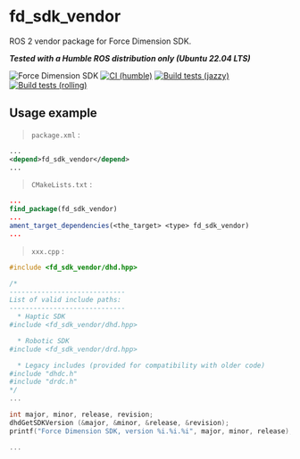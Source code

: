 # fd_sdk_vendor
ROS 2 vendor package for Force Dimension SDK.

***Tested with a Humble ROS distribution only (Ubuntu 22.04 LTS)***

![Force Dimension SDK](https://img.shields.io/badge/SDK_version-3.16.1-blue)
[![CI (humble)](https://github.com/ICube-Robotics/fd_sdk_vendor/actions/workflows/ci.yml/badge.svg)](https://github.com/ICube-Robotics/fd_sdk_vendor/actions/workflows/ci.yml)
[![Build tests (jazzy)](../../actions/workflows/ci-jazzy.yml/badge.svg?branch=main)](../../actions/workflows/ci-jazzy.yml?query=branch:main)
[![Build tests (rolling)](../../actions/workflows/ci-rolling.yml/badge.svg?branch=main)](../../actions/workflows/ci-rolling.yml?query=branch:main)

## Usage example


> `package.xml` :
```xml
...
<depend>fd_sdk_vendor</depend>
...
```

> `CMakeLists.txt` :
```cmake
...
find_package(fd_sdk_vendor)
...
ament_target_dependencies(<the_target> <type> fd_sdk_vendor)
...
```
> `xxx.cpp` :
```cpp
#include <fd_sdk_vendor/dhd.hpp>

/*
-----------------------------
List of valid include paths:
-----------------------------
  * Haptic SDK
#include <fd_sdk_vendor/dhd.hpp>

  * Robotic SDK
#include <fd_sdk_vendor/drd.hpp>

  * Legacy includes (provided for compatibility with older code)
#include "dhdc.h"
#include "drdc.h"
*/
...

int major, minor, release, revision;
dhdGetSDKVersion (&major, &minor, &release, &revision);
printf("Force Dimension SDK, version %i.%i.%i", major, minor, release);

...
```
